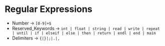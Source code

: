 # Regular Expressions

- Number -> `[0-9]+$`
- Reserved_Keywords -> `int | float | string | read | write | repeat | until | if | elseif | else | then | return | endl | end | main`
- Delimiters -> `{|}|;|.|,`
